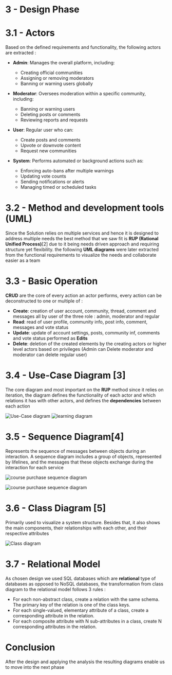 # 3 - Design Phase
# 3.1 - Actors

Based on the defined requirements and functionality, the following actors are extracted :

- **Admin**: Manages the overall platform, including:
  - Creating official communities
  - Assigning or removing moderators
  - Banning or warning users globally

- **Moderator**: Oversees moderation within a specific community, including:
  - Banning or warning users
  - Deleting posts or comments
  - Reviewing reports and requests

- **User**: Regular user who can:
  - Create posts and comments
  - Upvote or downvote content
  - Request new communities

- **System**: Performs automated or background actions such as:
  - Enforcing auto-bans after multiple warnings
  - Updating vote counts
  - Sending notifications or alerts
  - Managing timed or scheduled tasks

# 3.2 - Method and development tools (UML)

Since the Solution relies on multiple services and hence it is designed to address multiple needs the best method that we saw fit is  **RUP (Rational Unified Process)**[2] due to it being needs driven approach and requiring structure yet flexibility. the following **UML diagrams** were later extracted from the functional requirements to visualize the needs and collaborate easier as a team

# 3.3 - Basic Operation

**CRUD** are the core of every action an actor performs, every action can be deconstructed to one or multiple of :

+ **Create**: creation of user account, community, thread, comment and messages all by user of the three role : admin, moderator and regular
+ **Read**: read of user profile, community info, post info, comment, messages and vote status
+ **Update**: update of account settings, posts, community inf, comments and vote status performed as **Edits**
+ **Delete**: deletion of the created elements by the creating actors or higher level actors based on privileges (Admin can Delete moderator and moderator can delete regular user)
# 3.4 - Use-Case Diagram [3]


The core diagram and most important on the **RUP**  method since it relies on iteration, the diagram defines the functionality of each actor and which relations it has with other actors, and defines the **dependencies** between each action

![Use-Case diagram](./images/use_case.jpg)
![learning diagram](./images/learning_use_case.jpg)
# 3.5 - Sequence Diagram[4]

Represents the sequence of messages between objects during an interaction. A sequence diagram includes a group of objects, represented by lifelines, and the messages that these objects exchange during the interaction for each service


![course purchase sequence diagram](./images/course_purchase_sequence_diagram.jpg)

![course purchase sequence diagram](./images/course_submission_sequence_diagram.jpg)
# 3.6 - Class Diagram [5]

Primarily used to visualize a system structure. Besides that, it also shows the main components, their relationships with each other, and their respective attributes

![Class diagram](./images/class_diagram.jpg)
# 3.7 - Relational Model

As chosen design we used SQL databases which are **relational** type of databases as opposed to NoSQL databases, the transformation from class diagram to the relational model follows 3 rules :

+ For each non-abstract class, create a relation with the same schema. The primary key of the relation is one of the class keys.
+ For each single-valued, elementary attribute of a class, create a corresponding attribute in the relation.
+ For each composite attribute with N sub-attributes in a class, create N corresponding attributes in the relation.

# Conclusion

After the design and applying the analysis the resulting diagrams enable us to  move into the next phase